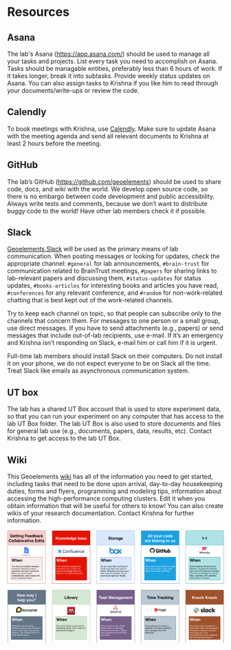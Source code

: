 # Resources

## Asana
The lab's Asana (https://app.asana.com/) should be used to manage all your tasks and projects. List every task you need to accomplish on Asana. Tasks should be managable entities, preferably less than 6 hours of work. If it takes longer, break it into subtasks. Provide weekly status updates on Asana. You can also assign tasks to Krishna if you like him to read through your documents/write-ups or review the code. 

## Calendly
To book meetings with Krishna, use [Calendly](https://calendly.com/krishnakut/30min?). Make sure to update Asana with the meeting agenda and send all relevant documents to Krishna at least 2 hours before the meeting. 

## GitHub
The lab’s GitHub (https://github.com/geoelements) should be used to share code, docs, and wiki with the world. We develop open source code, so there is no embargo between code development and public accessibility. Always write tests and comments, because we don’t want to distribute buggy code to the world! Have other lab members check it if possible.

## Slack
[Geoelements Slack](https://geoelements.slack.com) will be used as the primary means of lab communication. When posting messages or looking for updates, check the appropriate channel: `#general` for lab announcements, `#brain-trust` for communication related to BrainTrust meetings, `#papers` for sharing links to lab-relevant papers and discussing them, `#status-updates` for status updates, `#books-articles` for interesting books and articles you have read, `#conferences` for any relevant conference, and `#random` for non-work-related chatting that is best kept out of the work-related channels.

Try to keep each channel on topic, so that people can subscribe only to the channels that concern them. For messages to one person or a small group, use direct messages. If you have to send attachments (e.g., papers) or send messages that include out-of-lab recipients, use e-mail. If it’s an emergency and Krishna isn’t responding on Slack, e-mail him or call him if it is urgent.

Full-time lab members should install Slack on their computers. Do not install it on your phone, we do not expect everyone to be on Slack all the time. Treat Slack like emails as asynchronous communication system.


## UT box
The lab has a shared UT Box account that is used to store experiment data, so that you can run your experiment on any computer that has access to the lab UT Box folder. The lab UT Box is also used to store documents and files for general lab use (e.g., documents, papers, data, results, etc). Contact Krishna to get access to the lab UT Box.


## Wiki
This Geoelements [wiki](https://github.com/geoelements/wiki) has all of the information you need to get started, including tasks that need to be done upon arrival, day-to-day housekeeping duties, forms and flyers, programming and modeling tips, information about accessing the high-performance computing clusters. Edit it when you obtain information that will be useful for others to know! You can also create wikis of your research documentation. Contact Krishna for further information.

![Resources](img/tools.png)